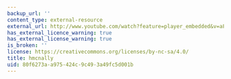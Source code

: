 ```yaml
---
backup_url: ''
content_type: external-resource
external_url: http://www.youtube.com/watch?feature=player_embedded&v=aFPtc8BVdJk
has_external_licence_warning: true
has_external_license_warning: true
is_broken: ''
license: https://creativecommons.org/licenses/by-nc-sa/4.0/
title: hmcnally
uid: 80f6273a-a975-424c-9c49-3a49fc5d001b
---
```


